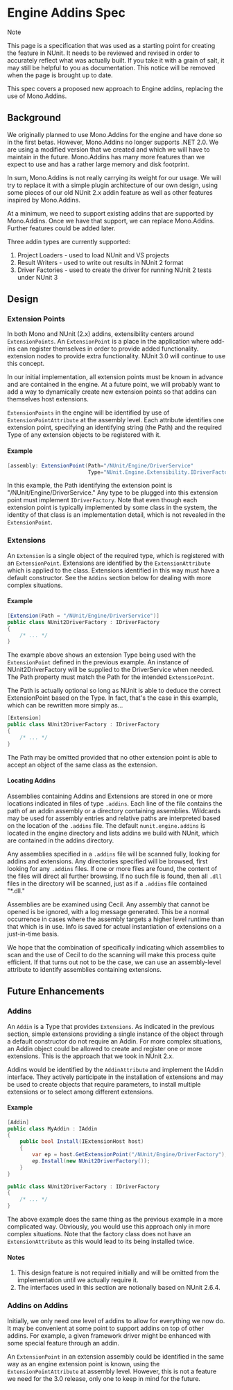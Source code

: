 # Engine Addins Spec

> [!NOTE]
> This page is a specification that was used as a starting point for creating the feature in NUnit. It needs to
> be reviewed and revised in order to accurately reflect what was actually built. If you take it with a grain of salt,
> it may still be helpful to you as documentation. This notice will be removed when the page is brought up to date.

This spec covers a proposed new approach to Engine addins, replacing the use of Mono.Addins.

## Background

We originally planned to use Mono.Addins for the engine and have done so in the first betas. However, Mono.Addins no
longer supports .NET 2.0. We are using a modified version that we created and which we will have to maintain in the
future. Mono.Addins has many more features than we expect to use and has a rather large memory and disk footprint.

In sum, Mono.Addins is not really carrying its weight for our usage. We will try to replace it with a simple plugin
architecture of our own design, using some pieces of our old NUnit 2.x addin feature as well as other features inspired
by Mono.Addins.

At a minimum, we need to support existing addins that are supported by Mono.Addins. Once we have that support, we can
replace Mono.Addins. Further features could be added later.

Three addin types are currently supported:

1. Project Loaders - used to load NUnit and VS projects
2. Result Writers - used to write out results in NUnit 2 format
3. Driver Factories - used to create the driver for running NUnit 2 tests under NUnit 3

## Design

### Extension Points

In both Mono and NUnit (2.x) addins, extensibility centers around `ExtensionPoints`. An `ExtensionPoint` is a place in
the application where add-ins can register themselves in order to provide added functionality. extension nodes to
provide extra functionality. NUnit 3.0 will continue to use this concept.

In our initial implementation, all extension points must be known in advance and are contained in the engine. At a
future point, we will probably want to add a way to dynamically create new extension points so that addins can
themselves host extensions.

`ExtensionPoints` in the engine will be identified by use of `ExtensionPointAttribute` at the assembly level. Each
attribute identifies one extension point, specifying an identifying string (the Path) and the required Type of any
extension objects to be registered with it.

#### Example

```csharp
[assembly: ExtensionPoint(Path="/NUnit/Engine/DriverService"
                          Type="NUnit.Engine.Extensibility.IDriverFactory")]
```

In this example, the Path identifying the extension point is "/NUnit/Engine/DriverService." Any type to be plugged into
this extension point must implement `IDriverFactory`. Note that even though each extension point is typically
implemented by some class in the system, the identity of that class is an implementation detail, which is not revealed
in the `ExtensionPoint`.

### Extensions

An `Extension` is a single object of the required type, which is registered with an `ExtensionPoint`. Extensions are
identified by the `ExtensionAttribute` which is applied to the class. Extensions identified in this way must have a
default constructor. See the `Addins` section below for dealing with more complex situations.

#### Example

```csharp
[Extension(Path = "/NUnit/Engine/DriverService")]
public class NUnit2DriverFactory : IDriverFactory
{
    /* ... */
}
```

The example above shows an extension Type being used with the `ExtensionPoint` defined in the previous example. An
instance of NUnit2DriverFactory will be supplied to the DriverService when needed. The Path property must match the Path
for the intended `ExtensionPoint`.

The Path is actually optional so long as NUnit is able to deduce the correct ExtensionPoint based on the Type. In fact,
that's the case in this example, which can be rewritten more simply as...

```csharp
[Extension]
public class NUnit2DriverFactory : IDriverFactory
{
    /* ... */
}
```

The Path may be omitted provided that no other extension point is able to accept an object of the same class as the
extension.

#### Locating Addins

Assemblies containing Addins and Extensions are stored in one or more locations indicated in files of type `.addins`.
Each line of the file contains the path of an addin assembly or a directory containing assemblies. Wildcards may be used
for assembly entries and relative paths are interpreted based on the location of the `.addins` file. The default
`nunit.engine.addins` is located in the engine directory and lists addins we build with NUnit, which are contained in
the addins directory.

Any assemblies specified in a `.addins` file will be scanned fully, looking for addins and extensions. Any directories
specified will be browsed, first looking for any `.addins` files. If one or more files are found, the content of the
files will direct all further browsing. If no such file is found, then all `.dll` files in the directory will be
scanned, just as if a `.addins` file contained "*.dll."

Assemblies are be examined using Cecil. Any assembly that cannot be opened is be ignored, with a log message generated.
This be a normal occurrence in cases where the assembly targets a higher level runtime than that which is in use. Info
is saved for actual instantiation of extensions on a just-in-time basis.

We hope that the combination of specifically indicating which assemblies to scan and the use of Cecil to do the scanning
will make this process quite efficient. If that turns out not to be the case, we can use an assembly-level attribute to
identify assemblies containing extensions.

## Future Enhancements

### Addins

An `Addin` is a Type that provides `Extensions`. As indicated in the previous section, simple extensions providing a
single instance of the object through a default constructor do not require an Addin. For more complex situations, an
Addin object could be allowed to create and register one or more extensions. This is the approach that we took in NUnit
2.x.

Addins would be identified by the `AddinAttribute` and implement the IAddin interface. They actively participate in the
installation of extensions and may be used to create objects that require parameters, to install multiple extensions or
to select among different extensions.

#### Example

```csharp
[Addin]
public class MyAddin : IAddin
{
    public bool Install(IExtensionHost host)
    {
        var ep = host.GetExtensionPoint("/NUnit/Engine/DriverFactory");
        ep.Install(new NUnit2DriverFactory());
    }
}

public class NUnit2DriverFactory : IDriverFactory
{
    /* ... */
}
```

The above example does the same thing as the previous example in a more complicated way. Obviously, you would use this
approach only in more complex situations. Note that the factory class does not have an `ExtensionAttribute` as this
would lead to its being installed twice.

#### Notes

1. This design feature is not required initially and will be omitted from the implementation until we actually require
   it.
2. The interfaces used in this section are notionally based on NUnit 2.6.4.

### Addins on Addins

Initially, we only need one level of addins to allow for everything we now do. It may be convenient at some point to
support addins on top of other addins. For example, a given framework driver might be enhanced with some special feature
through an addin.

An `ExtensionPoint` in an extension assembly could be identified in the same way as an engine extension point is known,
using the `ExtensionPointAttribute` at assembly level. However, this is not a feature we need for the 3.0 release, only
one to keep in mind for the future.
